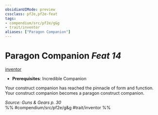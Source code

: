 ```yaml
---
obsidianUIMode: preview
cssclass: pf2e,pf2e-feat
tags:
- compendium/src/pf2e/g&g
- trait/inventor
aliases: ["Paragon Companion"]
---
```

# Paragon Companion  *Feat 14*  
[inventor](../../Rules/traits/inventor-g-g.md)  

- **Prerequisites**: Incredible Companion

Your construct companion has reached the pinnacle of form and function. Your construct companion becomes a paragon construct companion.

*Source: Guns & Gears p. 30*  
%% #compendium/src/pf2e/g&g #trait/inventor %%
